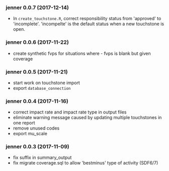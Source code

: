 ### jenner 0.0.7 (2017-12-14)
 * In `create_touchstone.R`, correct responsibility status from 'approved' to 'incomplete'. 'incompelte' is the default status when a new touchstone is open.

### jenner 0.0.6 (2017-11-22)
 * create synthetic fvps for situations where - fvps is blank but given coverage 

### jenner 0.0.5 (2017-11-21)
 * start work on touchstone import
 * export `database_connection`

### jenner 0.0.4 (2017-11-16)
 * correct impact rate and impact rate type in output files
 * eliminate warning message caused by updating multiple touchstones in one report
 * remove unused codes
 * export mu_scale

### jenner 0.0.3 (2017-11-09)
 * fix suffix in summary_output
 * fix migrate coverage.sql to allow 'bestminus' type of activity (SDF6/7)
